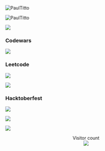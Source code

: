 <p><img src="https://github-readme-stats.vercel.app/api?username=PaulTitto&show_icons=true&theme=nightowl&locale=en" alt="PaulTitto" /></p>
<p><img src="https://github-readme-stats.vercel.app/api/top-langs?username=PaulTitto&show_icons=true&locale=en&layout=compact&theme=nightowl" alt="PaulTitto" /></p>
<p><img src="https://github-readme-streak-stats.herokuapp.com?user=PaulTitto&theme=algolia&date_format=M%20j%5B%2C%20Y%5D" /></p>

### Codewars
<p><img src="https://www.codewars.com/users/PaulTitto/badges/large" /></p>

### Leetcode
<p><img src="https://img.shields.io/badge/dynamic/json?style=for-the-badge&labelColor=black&color=%23ffa116&label=Solved&query=solvedOverTotal&url=https%3A%2F%2Fleetcode-badge.vercel.app%2Fapi%2Fusers%2Fcascandaliato&logo=leetcode&logoColor=yellow" /></p>
<p><img src="https://leetcode-stats-six.vercel.app/?username=paulustito555&theme=dark"/ ></p>

### Hacktoberfest
<p><img src="https://holopin.me/paultitto"/> </p>

![](https://media0.giphy.com/media/3otPorWLQJq5GmHRtu/giphy.gif)

<a href=#><img src="contributions.svg"></a>

<p align="center"> 
  Visitor count<br>
  <img src="https://profile-counter.glitch.me/PaulTitto/count.svg" />
</p>
